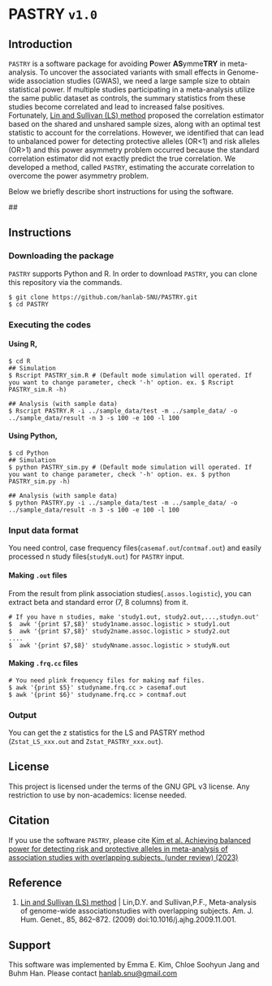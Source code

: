 PASTRY `v1.0`
===================

Introduction
------------
`PASTRY`  is a software package for avoiding **P**ower **AS**ymme**TRY** in meta-analysis.
To uncover the associated variants with small effects in Genome-wide association studies (GWAS), we need a large sample size to obtain statistical power. If multiple studies participating in a meta-analysis utilize the same public dataset as controls, the summary statistics from these studies become correlated and lead to increased false positives. Fortunately, [Lin and Sullivan (LS) method](https://www.ncbi.nlm.nih.gov/pubmed/20004761) proposed the correlation estimator based on the shared and unshared sample sizes, along with an optimal test statistic to account for the correlations. However, we identified that can lead to unbalanced power for detecting protective alleles (OR<1) and risk alleles (OR>1) and this power asymmetry problem occurred because the standard correlation estimator did not exactly predict the true correlation. We developed a method, called `PASTRY`, estimating the accurate correlation to overcome the power asymmetry problem.

Below we briefly describe short instructions for using the software.

#<!Diagram Figure>#

Instructions
-------------
### Downloading the package
`PASTRY` supports Python and R.
In order to download `PASTRY`, you can clone this repository via the commands.

```
$ git clone https://github.com/hanlab-SNU/PASTRY.git
$ cd PASTRY
```

### Executing the codes

#### Using R,

```
$ cd R
## Simulation
$ Rscript PASTRY_sim.R # (Default mode simulation will operated. If you want to change parameter, check '-h' option. ex. $ Rscript PASTRY_sim.R -h)

## Analysis (with sample data)
$ Rscript PASTRY.R -i ../sample_data/test -m ../sample_data/ -o ../sample_data/result -n 3 -s 100 -e 100 -l 100
```

#### Using Python,

```
$ cd Python
## Simulation
$ python PASTRY_sim.py # (Default mode simulation will operated. If you want to change parameter, check '-h' option. ex. $ python PASTRY_sim.py -h)

## Analysis (with sample data)
$ python PASTRY.py -i ../sample_data/test -m ../sample_data/ -o ../sample_data/result -n 3 -s 100 -e 100 -l 100
```


### Input data format
You need control, case frequency files(`casemaf.out`/`contmaf.out`) and easily processed n study files(`studyN.out`) for `PASTRY` input.

#### Making `.out` files
From the result from plink association studies(`.assos.logistic`), you can extract beta and standard error (7, 8 columns) from it.
```
# If you have n studies, make 'study1.out, study2.out,...,studyn.out'
$  awk '{print $7,$8}' study1name.assoc.logistic > study1.out
$  awk '{print $7,$8}' study2name.assoc.logistic > study2.out
....
$  awk '{print $7,$8}' studyNname.assoc.logistic > studyN.out
```

#### Making `.frq.cc` files
```
# You need plink frequency files for making maf files.
$ awk '{print $5}' studyname.frq.cc > casemaf.out
$ awk '{print $6}' studyname.frq.cc > contmaf.out
```

### Output
You can get the z statistics for the LS and PASTRY method (`Zstat_LS_xxx.out` and `Zstat_PASTRY_xxx.out`).

License
---------
This project is licensed under the terms of the GNU GPL v3 license. Any restriction to use by non-academics: license needed.


Citation
----------
If you use the software `PASTRY`, please cite [Kim et al. Achieving balanced power for detecting risk and protective alleles in meta-analysis of association studies with overlapping subjects. (under review) (2023)](www.)

Reference
------------
1. [Lin and Sullivan (LS) method](https://www.ncbi.nlm.nih.gov/pubmed/20004761) | Lin,D.Y. and Sullivan,P.F., Meta-analysis of genome-wide associationstudies with overlapping subjects. Am. J. Hum. Genet., 85, 862–872. (2009) doi:10.1016/j.ajhg.2009.11.001.

Support
----------
This software was implemented by Emma E. Kim, Chloe Soohyun Jang and Buhm Han. Please contact [hanlab.snu@gmail.com](mailto:hanlab.snu@gmail.com)
